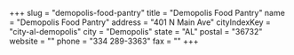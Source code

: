 +++
slug = "demopolis-food-pantry"
title = "Demopolis Food Pantry"
name = "Demopolis Food Pantry"
address = "401 N Main Ave"
cityIndexKey = "city-al-demopolis"
city = "Demopolis"
state = "AL"
postal = "36732"
website = ""
phone = "334 289-3363"
fax = ""
+++
